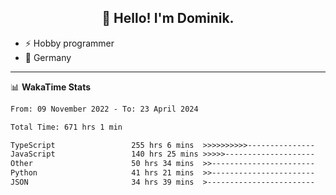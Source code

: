 <h2 align="center">👋 Hello! I'm Dominik.</h2>

- ⚡ Hobby programmer
- 📍 Germany

---
📊 **WakaTime Stats**
<!--START_SECTION:waka-->

```txt
From: 09 November 2022 - To: 23 April 2024

Total Time: 671 hrs 1 min

TypeScript                 255 hrs 6 mins  >>>>>>>>>>---------------   38.02 %
JavaScript                 140 hrs 25 mins >>>>>--------------------   20.93 %
Other                      50 hrs 34 mins  >>-----------------------   07.54 %
Python                     41 hrs 21 mins  >>-----------------------   06.16 %
JSON                       34 hrs 39 mins  >------------------------   05.17 %
```

<!--END_SECTION:waka-->
